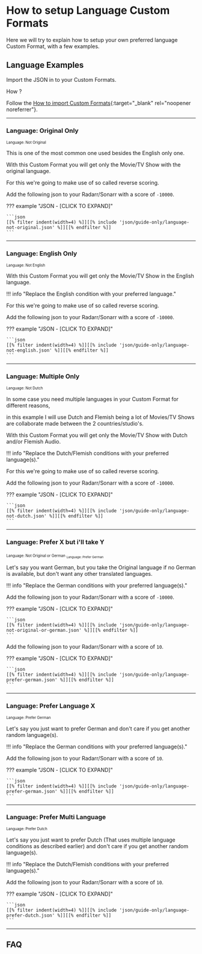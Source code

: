 # How to setup Language Custom Formats

Here we will try to explain how to setup your own preferred language Custom Format, with a few examples.

## Language Examples

Import the JSON in to your Custom Formats.

How ?

Follow the [How to import Custom Formats](/Radarr/Radarr-import-custom-formats/){:target="_blank" rel="noopener noreferrer"}.

---

### Language: Original Only

<sub><sub>Language: Not Original</sub>

This is one of the most common one used besides the English only one.

With this Custom Format you will get only the Movie/TV Show with the original language.

For this we're going to make use of so called reverse scoring.

Add the following json to your Radarr/Sonarr with a score of `-10000`.

??? example "JSON - [CLICK TO EXPAND]"

    ```json
    [[% filter indent(width=4) %]][[% include 'json/guide-only/language-not-original.json' %]][[% endfilter %]]
    ```

---

### Language: English Only

<sub><sub>Language: Not English</sub>

With this Custom Format you will get only the Movie/TV Show in the English language.

!!! info "Replace the English condition with your preferred language."

For this we're going to make use of so called reverse scoring.

Add the following json to your Radarr/Sonarr with a score of `-10000`.

??? example "JSON - [CLICK TO EXPAND]"

    ```json
    [[% filter indent(width=4) %]][[% include 'json/guide-only/language-not-english.json' %]][[% endfilter %]]
    ```

---

### Language: Multiple Only

<sub><sub>Language: Not Dutch</sub>

In some case you need multiple languages in your Custom Format for different reasons,

in this example I will use Dutch and Flemish being a lot of Movies/TV Shows are collaborate made between the 2 countries/studio's.

With this Custom Format you will get only the Movie/TV Show with Dutch and/or Flemish Audio.

!!! info "Replace the Dutch/Flemish conditions with your preferred language(s)."

For this we're going to make use of so called reverse scoring.

Add the following json to your Radarr/Sonarr with a score of `-10000`.

??? example "JSON - [CLICK TO EXPAND]"

    ```json
    [[% filter indent(width=4) %]][[% include 'json/guide-only/language-not-dutch.json' %]][[% endfilter %]]
    ```

---

### Language: Prefer X but i'll take Y

<sub><sub>Language: Not Original or German</sub>
<sub><sub>Language: Prefer German</sub>

Let's say you want German, but you take the Original language if no German is available, but don't want any other translated languages.

!!! info "Replace the German conditions with your preferred language(s)."

Add the following json to your Radarr/Sonarr with a score of `-10000`.

??? example "JSON - [CLICK TO EXPAND]"

    ```json
    [[% filter indent(width=4) %]][[% include 'json/guide-only/language-not-original-or-german.json' %]][[% endfilter %]]
    ```

Add the following json to your Radarr/Sonarr with a score of `10`.

??? example "JSON - [CLICK TO EXPAND]"

    ```json
    [[% filter indent(width=4) %]][[% include 'json/guide-only/language-prefer-german.json' %]][[% endfilter %]]
    ```

---

### Language: Prefer Language X

<sub><sub>Language: Prefer German</sub>

Let's say you just want to prefer German and don't care if you get another random language(s).

!!! info "Replace the German conditions with your preferred language(s)."

Add the following json to your Radarr/Sonarr with a score of `10`.

??? example "JSON - [CLICK TO EXPAND]"

    ```json
    [[% filter indent(width=4) %]][[% include 'json/guide-only/language-prefer-german.json' %]][[% endfilter %]]
    ```

---

### Language: Prefer Multi Language

<sub><sub>Language: Prefer Dutch</sub>

Let's say you just want to prefer Dutch (That uses multiple language conditions as described earlier) and don't care if you get another random language(s).

!!! info "Replace the Dutch/Flemish conditions with your preferred language(s)."

Add the following json to your Radarr/Sonarr with a score of `10`.

??? example "JSON - [CLICK TO EXPAND]"

    ```json
    [[% filter indent(width=4) %]][[% include 'json/guide-only/language-prefer-dutch.json' %]][[% endfilter %]]
    ```

---

## FAQ

